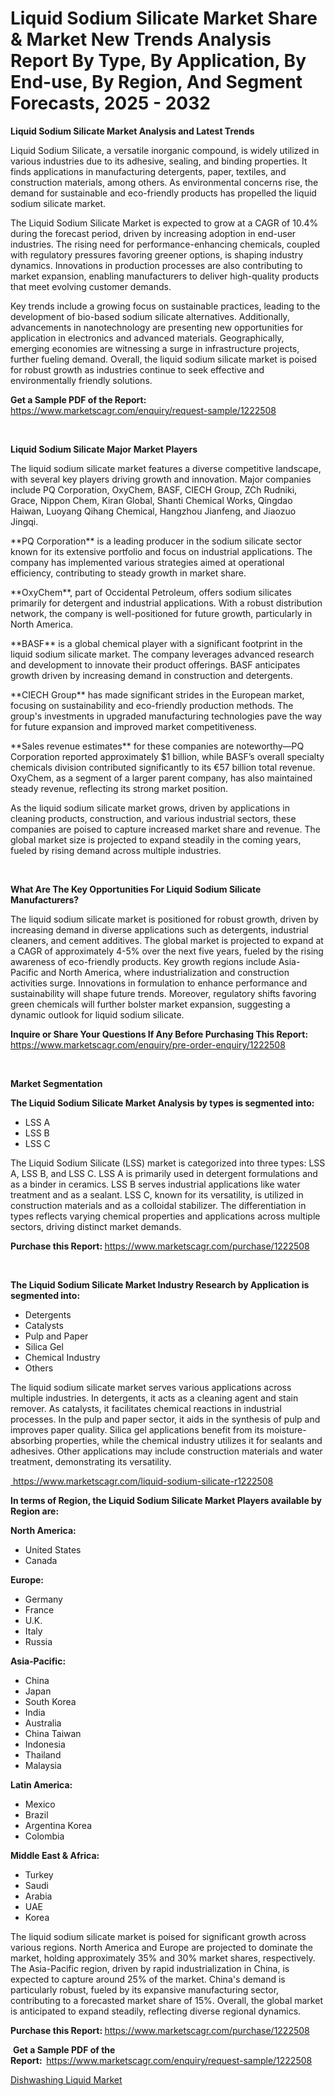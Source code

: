 <p><h1>Liquid Sodium Silicate Market Share & Market New Trends Analysis Report By Type, By Application, By End-use, By Region, And Segment Forecasts, 2025 - 2032</h1></p><p><strong>Liquid Sodium Silicate Market Analysis and Latest Trends</strong></p>
<p><p>Liquid Sodium Silicate, a versatile inorganic compound, is widely utilized in various industries due to its adhesive, sealing, and binding properties. It finds applications in manufacturing detergents, paper, textiles, and construction materials, among others. As environmental concerns rise, the demand for sustainable and eco-friendly products has propelled the liquid sodium silicate market. </p><p>The Liquid Sodium Silicate Market is expected to grow at a CAGR of 10.4% during the forecast period, driven by increasing adoption in end-user industries. The rising need for performance-enhancing chemicals, coupled with regulatory pressures favoring greener options, is shaping industry dynamics. Innovations in production processes are also contributing to market expansion, enabling manufacturers to deliver high-quality products that meet evolving customer demands.</p><p>Key trends include a growing focus on sustainable practices, leading to the development of bio-based sodium silicate alternatives. Additionally, advancements in nanotechnology are presenting new opportunities for application in electronics and advanced materials. Geographically, emerging economies are witnessing a surge in infrastructure projects, further fueling demand. Overall, the liquid sodium silicate market is poised for robust growth as industries continue to seek effective and environmentally friendly solutions.</p></p>
<p><strong>Get a Sample PDF of the Report:&nbsp;</strong> <a href="https://www.marketscagr.com/enquiry/request-sample/1222508?utm_campaign=2471&utm_medium=2&utm_source=Github&utm_content=ia&utm_term=02042025&utm_id=liquid-sodium-silicate">https://www.marketscagr.com/enquiry/request-sample/1222508</a></p>
<p>&nbsp;</p>
<p><strong>Liquid Sodium Silicate Major Market Players</strong></p>
<p><p>The liquid sodium silicate market features a diverse competitive landscape, with several key players driving growth and innovation. Major companies include PQ Corporation, OxyChem, BASF, CIECH Group, ZCh Rudniki, Grace, Nippon Chem, Kiran Global, Shanti Chemical Works, Qingdao Haiwan, Luoyang Qihang Chemical, Hangzhou Jianfeng, and Jiaozuo Jingqi.</p><p>**PQ Corporation** is a leading producer in the sodium silicate sector known for its extensive portfolio and focus on industrial applications. The company has implemented various strategies aimed at operational efficiency, contributing to steady growth in market share. </p><p>**OxyChem**, part of Occidental Petroleum, offers sodium silicates primarily for detergent and industrial applications. With a robust distribution network, the company is well-positioned for future growth, particularly in North America.</p><p>**BASF** is a global chemical player with a significant footprint in the liquid sodium silicate market. The company leverages advanced research and development to innovate their product offerings. BASF anticipates growth driven by increasing demand in construction and detergents.</p><p>**CIECH Group** has made significant strides in the European market, focusing on sustainability and eco-friendly production methods. The group's investments in upgraded manufacturing technologies pave the way for future expansion and improved market competitiveness.</p><p>**Sales revenue estimates** for these companies are noteworthy—PQ Corporation reported approximately $1 billion, while BASF’s overall specialty chemicals division contributed significantly to its €57 billion total revenue. OxyChem, as a segment of a larger parent company, has also maintained steady revenue, reflecting its strong market position.</p><p>As the liquid sodium silicate market grows, driven by applications in cleaning products, construction, and various industrial sectors, these companies are poised to capture increased market share and revenue. The global market size is projected to expand steadily in the coming years, fueled by rising demand across multiple industries.</p></p>
<p>&nbsp;</p>
<p><strong>What Are The Key Opportunities For Liquid Sodium Silicate Manufacturers?</strong></p>
<p><p>The liquid sodium silicate market is positioned for robust growth, driven by increasing demand in diverse applications such as detergents, industrial cleaners, and cement additives. The global market is projected to expand at a CAGR of approximately 4-5% over the next five years, fueled by the rising awareness of eco-friendly products. Key growth regions include Asia-Pacific and North America, where industrialization and construction activities surge. Innovations in formulation to enhance performance and sustainability will shape future trends. Moreover, regulatory shifts favoring green chemicals will further bolster market expansion, suggesting a dynamic outlook for liquid sodium silicate.</p></p>
<p><strong>Inquire or Share Your Questions If Any Before Purchasing This Report:</strong> <a href="https://www.marketscagr.com/enquiry/pre-order-enquiry/1222508?utm_campaign=2471&utm_medium=2&utm_source=Github&utm_content=ia&utm_term=02042025&utm_id=liquid-sodium-silicate">https://www.marketscagr.com/enquiry/pre-order-enquiry/1222508</a></p>
<p>&nbsp;</p>
<p><strong>Market Segmentation</strong></p>
<p><strong>The Liquid Sodium Silicate Market Analysis by types is segmented into:</strong></p>
<p><ul><li>LSS A</li><li>LSS B</li><li>LSS C</li></ul></p>
<p><p>The Liquid Sodium Silicate (LSS) market is categorized into three types: LSS A, LSS B, and LSS C. LSS A is primarily used in detergent formulations and as a binder in ceramics. LSS B serves industrial applications like water treatment and as a sealant. LSS C, known for its versatility, is utilized in construction materials and as a colloidal stabilizer. The differentiation in types reflects varying chemical properties and applications across multiple sectors, driving distinct market demands.</p></p>
<p><strong>Purchase this Report:&nbsp;</strong><a href="https://www.marketscagr.com/purchase/1222508?utm_campaign=2471&utm_medium=2&utm_source=Github&utm_content=ia&utm_term=02042025&utm_id=liquid-sodium-silicate">https://www.marketscagr.com/purchase/1222508</a></p>
<p>&nbsp;</p>
<p><strong>The Liquid Sodium Silicate Market Industry Research by Application is segmented into:</strong></p>
<p><ul><li>Detergents</li><li>Catalysts</li><li>Pulp and Paper</li><li>Silica Gel</li><li>Chemical Industry</li><li>Others</li></ul></p>
<p><p>The liquid sodium silicate market serves various applications across multiple industries. In detergents, it acts as a cleaning agent and stain remover. As catalysts, it facilitates chemical reactions in industrial processes. In the pulp and paper sector, it aids in the synthesis of pulp and improves paper quality. Silica gel applications benefit from its moisture-absorbing properties, while the chemical industry utilizes it for sealants and adhesives. Other applications may include construction materials and water treatment, demonstrating its versatility.</p></p>
<p><a href="https://www.marketscagr.com/liquid-sodium-silicate-r1222508?utm_campaign=2471&utm_medium=2&utm_source=Github&utm_content=ia&utm_term=02042025&utm_id=liquid-sodium-silicate">&nbsp;https://www.marketscagr.com/liquid-sodium-silicate-r1222508</a></p>
<p><strong>In terms of Region, the Liquid Sodium Silicate Market Players available by Region are:</strong></p>
<p>
    <p> <strong> North America: </strong>
        <ul>
            <li>United States</li>
            <li>Canada</li>
        </ul>
        </p> 
    <p> <strong> Europe: </strong>
        <ul>
            <li>Germany</li>
            <li>France</li>
            <li>U.K.</li>
            <li>Italy</li>
            <li>Russia</li>
        </ul>
        </p> 
    <p> <strong> Asia-Pacific: </strong>
        <ul>
            <li>China</li>
            <li>Japan</li>
            <li>South Korea</li>
            <li>India</li>
            <li>Australia</li>
            <li>China Taiwan</li>
            <li>Indonesia</li>
            <li>Thailand</li>
            <li>Malaysia</li>
        </ul>
        </p> 
    <p> <strong> Latin America: </strong>
        <ul>
            <li>Mexico</li>
            <li>Brazil</li>
            <li>Argentina Korea</li>
            <li>Colombia</li>
        </ul>
        </p> 
    <p> <strong> Middle East & Africa: </strong>
        <ul>
            <li>Turkey</li>
            <li>Saudi</li>
            <li>Arabia</li>
            <li>UAE</li>
            <li>Korea</li>
        </ul>
    </p>
    </p>
<p><p>The liquid sodium silicate market is poised for significant growth across various regions. North America and Europe are projected to dominate the market, holding approximately 35% and 30% market shares, respectively. The Asia-Pacific region, driven by rapid industrialization in China, is expected to capture around 25% of the market. China's demand is particularly robust, fueled by its expansive manufacturing sector, contributing to a forecasted market share of 15%. Overall, the global market is anticipated to expand steadily, reflecting diverse regional dynamics.</p></p>
<p><strong>Purchase this Report: </strong><a href="https://www.marketscagr.com/purchase/1222508?utm_campaign=2471&utm_medium=2&utm_source=Github&utm_content=ia&utm_term=02042025&utm_id=liquid-sodium-silicate">https://www.marketscagr.com/purchase/1222508</a></p>
<p>&nbsp;<strong>Get a Sample PDF of the Report:&nbsp;&nbsp;</strong><a href="https://www.marketscagr.com/enquiry/request-sample/1222508?utm_campaign=2471&utm_medium=2&utm_source=Github&utm_content=ia&utm_term=02042025&utm_id=liquid-sodium-silicate">https://www.marketscagr.com/enquiry/request-sample/1222508</a></p>
<p><strong></strong></p>
<p><p><a href="https://github.com/suleimannichelle7/Market-Research-Report-List-1/blob/main/dishwashing-liquid-market.md?utm_campaign=2471&utm_medium=2&utm_source=Github&utm_content=ia&utm_term=02042025&utm_id=liquid-sodium-silicate">Dishwashing Liquid Market</a></p></p>